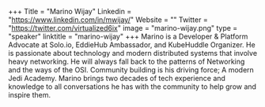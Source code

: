 +++
Title = "Marino Wijay"
Linkedin = "https://www.linkedin.com/in/mwijay/"
Website = ""
Twitter = "https://twitter.com/virtualized6ix"
image = "marino-wijay.png"
type = "speaker"
linktitle = "marino-wijay"
+++
Marino is a Developer & Platform Advocate at Solo.io, EddieHub Ambassador, and KubeHuddle Organizer. He is passionate about technology and modern distributed systems that involve heavy networking. He will always fall back to the patterns of Networking and the ways of the OSI. Community building is his driving force; A modern Jedi Academy. Marino brings two decades of tech experience and knowledge to all conversations he has with the community to help grow and inspire them.
